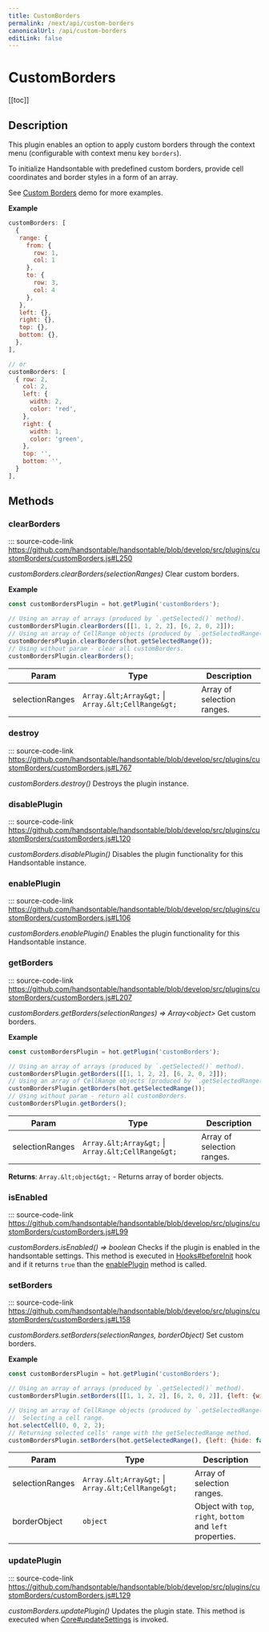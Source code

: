 ```yaml
---
title: CustomBorders
permalink: /next/api/custom-borders
canonicalUrl: /api/custom-borders
editLink: false
---
```


# CustomBorders

[[toc]]

## Description

This plugin enables an option to apply custom borders through the context menu (configurable with context menu key
`borders`).

To initialize Handsontable with predefined custom borders, provide cell coordinates and border styles in a form
of an array.

See [Custom Borders](https://handsontable.com/docs/demo-customizing-borders.html) demo for more examples.

**Example**  
```js
customBorders: [
  {
   range: {
     from: {
       row: 1,
       col: 1
     },
     to: {
       row: 3,
       col: 4
     },
   },
   left: {},
   right: {},
   top: {},
   bottom: {},
  },
],

// or
customBorders: [
  { row: 2,
    col: 2,
    left: {
      width: 2,
      color: 'red',
    },
    right: {
      width: 1,
      color: 'green',
    },
    top: '',
    bottom: '',
  }
],
```

## Methods

### clearBorders
::: source-code-link https://github.com/handsontable/handsontable/blob/develop/src/plugins/customBorders/customBorders.js#L250
  

_customBorders.clearBorders(selectionRanges)_
Clear custom borders.

**Example**  
```js
const customBordersPlugin = hot.getPlugin('customBorders');

// Using an array of arrays (produced by `.getSelected()` method).
customBordersPlugin.clearBorders([[1, 1, 2, 2], [6, 2, 0, 2]]);
// Using an array of CellRange objects (produced by `.getSelectedRange()` method).
customBordersPlugin.clearBorders(hot.getSelectedRange());
// Using without param - clear all customBorders.
customBordersPlugin.clearBorders();
```

| Param | Type | Description |
| --- | --- | --- |
| selectionRanges | `Array.&lt;Array&gt;` \| `Array.&lt;CellRange&gt;` | Array of selection ranges. |



### destroy
::: source-code-link https://github.com/handsontable/handsontable/blob/develop/src/plugins/customBorders/customBorders.js#L767
  

_customBorders.destroy()_
Destroys the plugin instance.



### disablePlugin
::: source-code-link https://github.com/handsontable/handsontable/blob/develop/src/plugins/customBorders/customBorders.js#L120
  

_customBorders.disablePlugin()_
Disables the plugin functionality for this Handsontable instance.



### enablePlugin
::: source-code-link https://github.com/handsontable/handsontable/blob/develop/src/plugins/customBorders/customBorders.js#L106
  

_customBorders.enablePlugin()_
Enables the plugin functionality for this Handsontable instance.



### getBorders
::: source-code-link https://github.com/handsontable/handsontable/blob/develop/src/plugins/customBorders/customBorders.js#L207
  

_customBorders.getBorders(selectionRanges) ⇒ Array&lt;object&gt;_
Get custom borders.

**Example**  
```js
const customBordersPlugin = hot.getPlugin('customBorders');

// Using an array of arrays (produced by `.getSelected()` method).
customBordersPlugin.getBorders([[1, 1, 2, 2], [6, 2, 0, 2]]);
// Using an array of CellRange objects (produced by `.getSelectedRange()` method).
customBordersPlugin.getBorders(hot.getSelectedRange());
// Using without param - return all customBorders.
customBordersPlugin.getBorders();
```

| Param | Type | Description |
| --- | --- | --- |
| selectionRanges | `Array.&lt;Array&gt;` \| `Array.&lt;CellRange&gt;` | Array of selection ranges. |


**Returns**: `Array.&lt;object&gt;` - Returns array of border objects.  

### isEnabled
::: source-code-link https://github.com/handsontable/handsontable/blob/develop/src/plugins/customBorders/customBorders.js#L99
  

_customBorders.isEnabled() ⇒ boolean_
Checks if the plugin is enabled in the handsontable settings. This method is executed in [Hooks#beforeInit](./Hooks/#beforeInit)
hook and if it returns `true` than the [enablePlugin](#CustomBorders+enablePlugin) method is called.



### setBorders
::: source-code-link https://github.com/handsontable/handsontable/blob/develop/src/plugins/customBorders/customBorders.js#L158
  

_customBorders.setBorders(selectionRanges, borderObject)_
Set custom borders.

**Example**  
```js
const customBordersPlugin = hot.getPlugin('customBorders');

// Using an array of arrays (produced by `.getSelected()` method).
customBordersPlugin.setBorders([[1, 1, 2, 2], [6, 2, 0, 2]], {left: {width: 2, color: 'blue'}});

// Using an array of CellRange objects (produced by `.getSelectedRange()` method).
//  Selecting a cell range.
hot.selectCell(0, 0, 2, 2);
// Returning selected cells' range with the getSelectedRange method.
customBordersPlugin.setBorders(hot.getSelectedRange(), {left: {hide: false, width: 2, color: 'blue'}});
```

| Param | Type | Description |
| --- | --- | --- |
| selectionRanges | `Array.&lt;Array&gt;` \| `Array.&lt;CellRange&gt;` | Array of selection ranges. |
| borderObject | `object` | Object with `top`, `right`, `bottom` and `left` properties. |



### updatePlugin
::: source-code-link https://github.com/handsontable/handsontable/blob/develop/src/plugins/customBorders/customBorders.js#L129
  

_customBorders.updatePlugin()_
Updates the plugin state. This method is executed when [Core#updateSettings](./Core/#updateSettings) is invoked.


